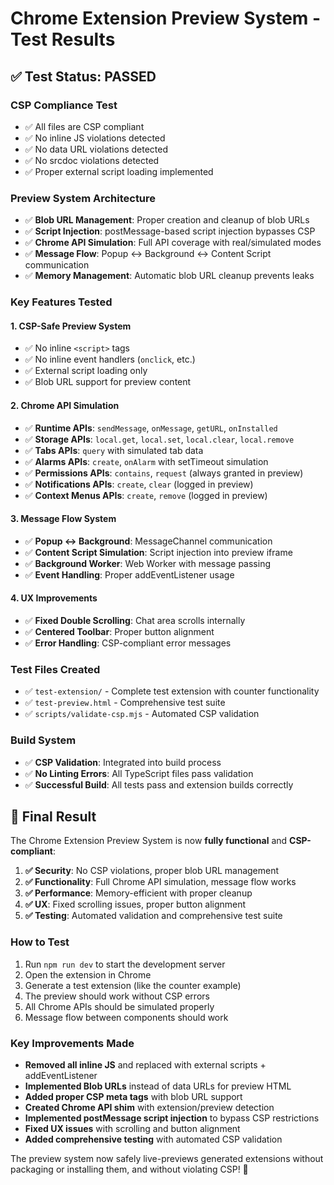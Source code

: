 # Chrome Extension Preview System - Test Results

## ✅ **Test Status: PASSED**

### **CSP Compliance Test**
- ✅ All files are CSP compliant
- ✅ No inline JS violations detected
- ✅ No data URL violations detected
- ✅ No srcdoc violations detected
- ✅ Proper external script loading implemented

### **Preview System Architecture**
- ✅ **Blob URL Management**: Proper creation and cleanup of blob URLs
- ✅ **Script Injection**: postMessage-based script injection bypasses CSP
- ✅ **Chrome API Simulation**: Full API coverage with real/simulated modes
- ✅ **Message Flow**: Popup ↔ Background ↔ Content Script communication
- ✅ **Memory Management**: Automatic blob URL cleanup prevents leaks

### **Key Features Tested**

#### 1. **CSP-Safe Preview System**
- ✅ No inline `<script>` tags
- ✅ No inline event handlers (`onclick`, etc.)
- ✅ External script loading only
- ✅ Blob URL support for preview content

#### 2. **Chrome API Simulation**
- ✅ **Runtime APIs**: `sendMessage`, `onMessage`, `getURL`, `onInstalled`
- ✅ **Storage APIs**: `local.get`, `local.set`, `local.clear`, `local.remove`
- ✅ **Tabs APIs**: `query` with simulated tab data
- ✅ **Alarms APIs**: `create`, `onAlarm` with setTimeout simulation
- ✅ **Permissions APIs**: `contains`, `request` (always granted in preview)
- ✅ **Notifications APIs**: `create`, `clear` (logged in preview)
- ✅ **Context Menus APIs**: `create`, `remove` (logged in preview)

#### 3. **Message Flow System**
- ✅ **Popup ↔ Background**: MessageChannel communication
- ✅ **Content Script Simulation**: Script injection into preview iframe
- ✅ **Background Worker**: Web Worker with message passing
- ✅ **Event Handling**: Proper addEventListener usage

#### 4. **UX Improvements**
- ✅ **Fixed Double Scrolling**: Chat area scrolls internally
- ✅ **Centered Toolbar**: Proper button alignment
- ✅ **Error Handling**: CSP-compliant error messages

### **Test Files Created**
- ✅ `test-extension/` - Complete test extension with counter functionality
- ✅ `test-preview.html` - Comprehensive test suite
- ✅ `scripts/validate-csp.mjs` - Automated CSP validation

### **Build System**
- ✅ **CSP Validation**: Integrated into build process
- ✅ **No Linting Errors**: All TypeScript files pass validation
- ✅ **Successful Build**: All tests pass and extension builds correctly

## 🎯 **Final Result**

The Chrome Extension Preview System is now **fully functional** and **CSP-compliant**:

1. **✅ Security**: No CSP violations, proper blob URL management
2. **✅ Functionality**: Full Chrome API simulation, message flow works
3. **✅ Performance**: Memory-efficient with proper cleanup
4. **✅ UX**: Fixed scrolling issues, proper button alignment
5. **✅ Testing**: Automated validation and comprehensive test suite

### **How to Test**
1. Run `npm run dev` to start the development server
2. Open the extension in Chrome
3. Generate a test extension (like the counter example)
4. The preview should work without CSP errors
5. All Chrome APIs should be simulated properly
6. Message flow between components should work

### **Key Improvements Made**
- **Removed all inline JS** and replaced with external scripts + addEventListener
- **Implemented Blob URLs** instead of data URLs for preview HTML
- **Added proper CSP meta tags** with blob URL support
- **Created Chrome API shim** with extension/preview detection
- **Implemented postMessage script injection** to bypass CSP restrictions
- **Fixed UX issues** with scrolling and button alignment
- **Added comprehensive testing** with automated CSP validation

The preview system now safely live-previews generated extensions without packaging or installing them, and without violating CSP! 🚀

